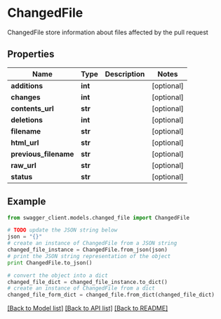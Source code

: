# ChangedFile

ChangedFile store information about files affected by the pull request

## Properties
Name | Type | Description | Notes
------------ | ------------- | ------------- | -------------
**additions** | **int** |  | [optional] 
**changes** | **int** |  | [optional] 
**contents_url** | **str** |  | [optional] 
**deletions** | **int** |  | [optional] 
**filename** | **str** |  | [optional] 
**html_url** | **str** |  | [optional] 
**previous_filename** | **str** |  | [optional] 
**raw_url** | **str** |  | [optional] 
**status** | **str** |  | [optional] 

## Example

```python
from swagger_client.models.changed_file import ChangedFile

# TODO update the JSON string below
json = "{}"
# create an instance of ChangedFile from a JSON string
changed_file_instance = ChangedFile.from_json(json)
# print the JSON string representation of the object
print ChangedFile.to_json()

# convert the object into a dict
changed_file_dict = changed_file_instance.to_dict()
# create an instance of ChangedFile from a dict
changed_file_form_dict = changed_file.from_dict(changed_file_dict)
```
[[Back to Model list]](../README.md#documentation-for-models) [[Back to API list]](../README.md#documentation-for-api-endpoints) [[Back to README]](../README.md)


